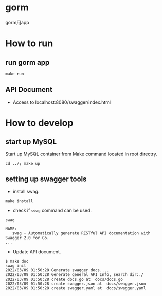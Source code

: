 # gorm
gorm用app

# How to run
## run gorm app
```
make run
```

## API Document
- Access to localhost:8080/swagger/index.html

# How to develop

## start up MySQL
Start up MySQL container from Make command located in root directry.
```
cd ../; make up
```

## setting up swagger tools
- install swag.
```
make install
```

- check if `swag` command can be used.
```
swag

NAME:
   swag - Automatically generate RESTful API documentation with Swagger 2.0 for Go.
...
```

- Update API document.
```
$ make doc
swag init
2022/03/09 01:50:28 Generate swagger docs....
2022/03/09 01:50:28 Generate general API Info, search dir:./
2022/03/09 01:50:28 create docs.go at  docs/docs.go
2022/03/09 01:50:28 create swagger.json at  docs/swagger.json
2022/03/09 01:50:28 create swagger.yaml at  docs/swagger.yaml

```

